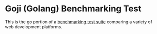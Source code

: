 # Goji (Golang) Benchmarking Test

This is the go portion of a [benchmarking test suite](../) comparing a variety of web development platforms.
